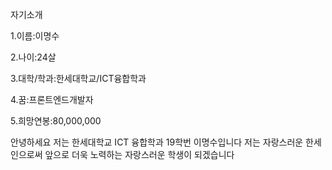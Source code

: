 자기소개

1.이름:이명수

2.나이:24살

3.대학/학과:한세대학교/ICT융합학과

4.꿈:프론트엔드개발자

5.희망연봉:80,000,000

안녕하세요 저는 한세대학교 ICT 융합학과 19학번 이명수입니다 저는 자랑스러운 한세인으로써 앞으로 더욱 노력하는 자랑스러운 학생이 되겠습니다
